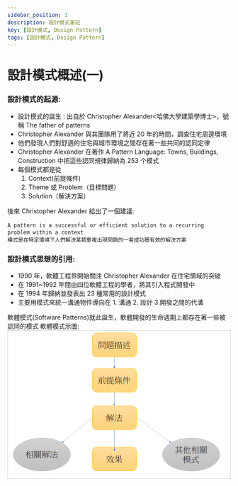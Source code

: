 ```yaml
---
sidebar_position: 1
description: 設計模式筆記 
key: [設計模式, Design Pattern]
tags: [設計模式, Design Pattern]
---
```


# 設計模式概述(一)
### 設計模式的起源:

- 設計模式的誕生 : 出自於 Christopher Alexander<哈佛大學建築學博士>，號稱 The father of patterns
- Christopher Alexander 與其團隊用了將近 20 年的時間，調查住宅周邊環境
- 他們發現人們對舒適的住宅與城市環境之間存在著一些共同的認同定律
- Christopher Alexander 在著作 A Pattern Language: Towns, Buildings, Construction 中把這些認同規律歸納為 253 个模式
- 每個模式都是從
   1. Context(前提條件)
   2. Theme 或 Problem（目標問題）
   3. Solution（解決方案）

後來 Christopher Alexander 給出了一個建議:

```
A pattern is a successful or efficient solution to a recurring  problem within a context
模式是在特定環境下人們解決某類重複出現問題的一套成功獲有效的解決方案
```

### 設計模式思想的引用:

- 1990 年，軟體工程界開始關注 Christopher Alexander 在住宅領域的突破
- 在 1991~1992 年間由四位軟體工程的學者，將其引入程式開發中
- 在 1994 年歸納並發表出 23 種常用的設計模式
- 主要用模式來統一溝通物件導向在 1. 溝通 2. 設計 3.開發之間的代溝

軟體模式(Software Patterns)就此誕生，軟體開發的生命週期上都存在著一些被認同的模式
軟體模式示圖:
![mdImg](https://github.com/LonelyYeezhiChicken/chicken-personal/blob/main/static/mdImgs/designPattern/orverviewP1.png?raw=true)

